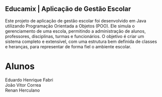 ## Educamix | Aplicação de Gestão Escolar

Este projeto de aplicação de gestão escolar foi desenvolvido em Java utilizando Programação Orientada a Objetos (POO). Ele simula o gerenciamento de uma escola, permitindo a administração de alunos, professores, disciplinas, turmas e funcionários. O objetivo é criar um sistema completo e extensível, com uma estrutura bem definida de classes e heranças, para representar de forma fiel o ambiente escolar.

# Alunos
Eduardo Henrique Fabri <br>
João Vitor Correa <br>
Renan Herculano <br>
